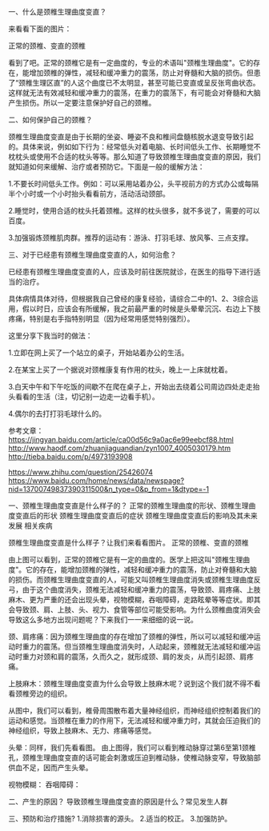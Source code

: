 
一、什么是颈椎生理曲度变直？

来看看下面的图片：

正常的颈椎、变直的颈椎

看到了吧。正常的颈椎它是有一定曲度的，专业的术语叫"颈椎生理曲度"。它的存在，能增加颈椎的弹性，减轻和缓冲重力的震荡，防止对脊髓和大脑的损伤。但患了“颈椎生理区直”的人这个曲度已不太明显，甚至可能已变直或呈反张弯曲状态。这样就无法有效减轻和缓冲重力的震荡，在重力的震荡下，有可能会对脊髓和大脑产生损伤。所以一定要注意保护好自己的颈椎。


二、如何保护自己的颈椎？

颈椎生理曲度变直是由于长期的坐姿、睡姿不良和椎间盘髓核脱水退变导致引起的。具体来说，例如如下行为：经常低头对着电脑、长时间低头工作、长期睡觉不枕枕头或使用不合适的枕头等等。那么知道了导致颈椎生理曲度变直的原因，我们就知道如何来缓解、治疗或者预防它。下面是一般的缓解方法：

1.不要长时间低头工作。例如：可以采用站着办公，头平视前方的方式办公或每隔半个小时或一个小时抬头看看前方，活动活动颈部。

2.睡觉时，使用合适的枕头托着颈椎。这样的枕头很多，就不多说了，需要的可以百度。

3.加强锻炼颈椎肌肉群。推荐的运动有：游泳、打羽毛球、放风筝、三点支撑。

三、对于已经患有颈椎生理曲度变直的人，如何治愈？

已经患有颈椎生理曲度变直的人，应该及时前往医院就诊，在医生的指导下进行适当的治疗。

具体病情具体对待，但根据我自己曾经的康复经验，请综合二中的1、2、3综合运用，假以时日，应该会有所缓解，我之前最严重的时候是头晕晕沉沉、右边上下肢疼痛，特别是右手指特别明显（因为经常用感觉特别强烈）。

这里分享下我当时的做法：

1.立即在网上买了一个站立的桌子，开始站着办公的生活。

2.在某宝上买了一个据说对颈椎康复有作用的枕头，晚上一上床就枕着。

3.白天中午和下午吃饭的间歇不在爬在桌子上，开始出去绕着公司周边四处走走抬头看看的生活（注，切记别一边走一边看手机）。

4.偶尔的去打打羽毛球什么的。




参考文章：
https://jingyan.baidu.com/article/ca00d56c9a0ac6e99eebcf88.html
http://www.haodf.com/zhuanjiaguandian/zyn1007_4005030179.htm
http://tieba.baidu.com/p/4973193908


https://www.zhihu.com/question/25426074
https://www.baidu.com/home/news/data/newspage?nid=13700749837390311500&n_type=0&p_from=1&dtype=-1


一、颈椎生理曲度变直是什么样子的？
   正常的颈椎生理曲度的形状、颈椎生理曲度变直后的形状
   颈椎生理曲度变直后的症状
   颈椎生理曲度变直后的影响及其未来发展
   相关疾病

   颈椎生理曲度变直是什么样子？让我们来看看图片。
   正常的颈椎、变直的颈椎


   由上图可以看到，正常的颈椎它是有一定的曲度的。医学上把这叫"颈椎生理曲度"。它的存在，能增加颈椎的弹性，减轻和缓冲重力的震荡，防止对脊髓和大脑的损伤。而颈椎生理曲度变直的人，可能又叫颈椎生理曲度消失或颈椎生理曲度反弓，由于这个曲度消失，颈椎无法减轻和缓冲重力的震荡，导致颈、肩疼痛、上肢麻木、更为严重的还会出现头晕，视物模糊，吞咽障碍，走路眩晕等等症状。即其会导致颈、肩、上肢、头、视力、食管等部位可能受影响。为什么颈椎曲度消失会导致这么多地方出现问题呢？下来我们一一来细细的说一说。

   颈、肩疼痛：因为颈椎生理曲度的存在增加了颈椎的弹性，所以可以减轻和缓冲运动时重力的震荡。但当颈椎生理曲度消失时，人动起来，颈椎就无法减轻和缓冲运动时重力对颈和肩的震荡，久而久之，就形成颈、肩的发炎，从而引起颈、肩疼痛。

   上肢麻木：颈椎生理曲度变直为什么会导致上肢麻木呢？说到这个我们就不得不看看颈椎旁边的组织。

   从图中，我们可以看到，椎骨周围散布着大量神经组织，而神经组织控制着我们的运动和感觉。当颈椎在重力的作用下，无法减轻和缓冲重力时，其就会压迫我们的神经组织，导致上肢麻木、无力、疼痛等感觉。

   头晕：同样，我们先看看图。
   由上图得，我们可以看到椎动脉穿过第6至第1颈椎孔，颈椎生理曲度变直的话可能会刺激或压迫到椎动脉，使椎动脉变窄，导致脑部供血不足，因而产生头晕。

   视物模糊：
   吞咽障碍：







二、产生的原因？
   导致颈椎生理曲度变直的原因是什么？常见发生人群


三、预防和治疗措施?
1.消除损害的源头。
2.适当的校正。
3.加强防护。
